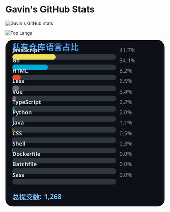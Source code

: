 # Gavin's GitHub Stats

![Gavin's GitHub stats](https://github-readme-stats.vercel.app/api?username=gavinhaydy&show_icons=true&theme=tokyonight)

![Top Langs](https://github-readme-stats.vercel.app/api/top-langs/?username=gavinhaydy&layout=compact)






















<!-- PRIVATE_STATS_START -->
![私有仓库统计](./.github/private-stats.svg)
<!-- PRIVATE_STATS_END -->





















